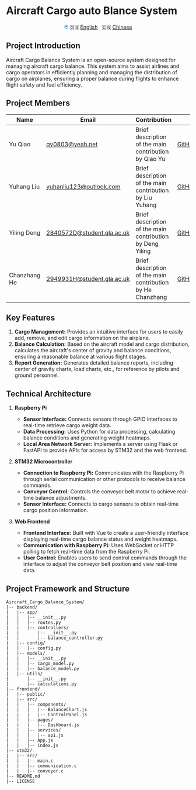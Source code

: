# Aircraft Cargo auto Blance System

<p align="center">
<svg style="width:12px;height:12px;" t="1706099735946" class="icon" viewBox="0 0 1024 1024" version="1.1" xmlns="http://www.w3.org/2000/svg" p-id="19568" width="200" height="200"><path d="M905.386667 226.133333L562.517333 28.842667c-31.744-18.773333-71.68-18.773333-102.912 0L117.589333 226.133333c-31.744 18.773333-51.882667 52.394667-51.882666 89.770667v395.434667c0 36.864 19.626667 70.485333 51.882666 89.770666L459.434667 998.4c15.701333 9.045333 33.28 13.653333 51.882666 13.653333 18.090667 0 35.84-5.12 51.882667-13.653333l342.357333-197.290667c31.744-18.773333 51.882667-52.394667 51.882667-89.770666V315.733333c-1.024-36.693333-20.821333-71.509333-52.053333-89.6z m-12.117334 484.010667c0 14.677333-7.509333 27.136-20.138666 34.816L531.114667 942.592c-12.117333 6.997333-27.136 6.997333-40.448 0L148.821333 744.96c-12.117333-6.997333-19.626667-20.138667-19.626666-34.816V315.733333c0-14.677333 7.509333-27.136 19.626666-34.816L491.349333 83.285333c5.973333-3.584 12.970667-5.461333 19.626667-5.461333 6.997333 0 13.653333 1.536 19.626667 5.461333l342.357333 197.290667c12.117333 6.997333 19.626667 20.138667 19.626667 34.816v394.410667l0.682666 0.341333z" fill="#1296db" p-id="19569"></path><path d="M469.411919 737.437712a25.6 39.936 31.185 1 0 41.357966-68.330484 25.6 39.936 31.185 1 0-41.357966 68.330484Z" fill="#1296db" p-id="19570"></path><path d="M609.949482 664.238808a25.6 39.936 31.185 1 0 41.357966-68.330484 25.6 39.936 31.185 1 0-41.357966 68.330484Z" fill="#1296db" p-id="19571"></path><path d="M733.489691 596.07907a25.6 39.936 31.185 1 0 41.357966-68.330484 25.6 39.936 31.185 1 0-41.357966 68.330484Z" fill="#1296db" p-id="19572"></path><path d="M646.144 241.152l-1.194667 0.512 1.194667-0.512-232.96 141.994667v117.76l-61.610667-39.253334v-112.981333l232.106667-141.824 0.853333-0.512-13.141333-7.338667-62.464-35.328-228.864 136.362667v207.36l206.165333 128 225.962667-132.266667V278.528z" fill="#1296db" p-id="19573"></path><path d="M712.362667 419.84v26.112l111.274666 61.44v90.453333L475.989333 788.309333c-10.24 5.632-22.698667 5.290667-32.597333-0.853333l-229.717333-140.288c-12.970667-7.850667-18.773333-23.893333-13.824-37.888 10.069333-28.672 32.256-50.858667 51.370666-65.536v-28.16c-23.381333 15.530667-58.368 44.544-73.045333 86.016-8.533333 24.234667 1.365333 51.541333 23.552 65.024l229.717333 140.288c8.874667 5.461333 18.773333 8.021333 28.842667 8.021333 9.216 0 18.261333-2.218667 26.624-6.826666L846.506667 611.498667v-117.589334L712.362667 419.84z" fill="#1296db" p-id="19574"></path><path d="M558.762667 192l110.592 62.122667-34.304 8.362666-122.197334-64.682666 25.088-4.437334z" fill="#1296db" p-id="19575"></path></svg>
  🇬🇧 <a href="README.md">English</a>
  &nbsp;
  🇨🇳 <a href="README.zh_CN.md">Chinese</a>
</p>

## Project Introduction
Aircraft Cargo Balance System is an open-source system designed for managing aircraft cargo balance. This system aims to assist airlines and cargo operators in efficiently planning and managing the distribution of cargo on airplanes, ensuring a proper balance during flights to enhance flight safety and fuel efficiency.

## Project Members

| Name      | Email                                   | Contribution                                       | GitHub                              |
| --------- | --------------------------------------- | -------------------------------------------------- | ----------------------------------- |
| Yu Qiao | [qy0803@yeah.net](mailto:qy0803@yeah.net)        | Brief description of the main contribution by Qiao Yu | [GitHubUsername1](GitHubLink1)    |
| Yuhang Liu | [yuhanliu123@outlook.com](mailto:yuhanliu123@outlook.com) | Brief description of the main contribution by Liu Yuhang | [GitHubUsername2](GitHubLink2)    |
| Yiling Deng | [2840572D@student.gla.ac.uk](mailto:2840572D@student.gla.ac.uk) | Brief description of the main contribution by Deng Yiling | [GitHubUsername3](GitHubLink3)    |
| Chanzhang He | [2949931H@student.gla.ac.uk](mailto:2949931H@student.gla.ac.uk) | Brief description of the main contribution by He Chanzhang | [GitHubUsername4](GitHubLink4)    |


## Key Features
1. **Cargo Management:** Provides an intuitive interface for users to easily add, remove, and edit cargo information on the airplane.
2. **Balance Calculation:** Based on the aircraft model and cargo distribution, calculates the aircraft's center of gravity and balance conditions, ensuring a reasonable balance at various flight stages.
3. **Report Generation:** Generates detailed balance reports, including center of gravity charts, load charts, etc., for reference by pilots and ground personnel.

## Technical Architecture
1. **Raspberry Pi**
   - **Sensor Interface:** Connects sensors through GPIO interfaces to real-time retrieve cargo weight data.
   - **Data Processing:** Uses Python for data processing, calculating balance conditions and generating weight heatmaps.
   - **Local Area Network Server:** Implements a server using Flask or FastAPI to provide APIs for access by STM32 and the web frontend.

2. **STM32 Microcontroller**
   - **Connection to Raspberry Pi:** Communicates with the Raspberry Pi through serial communication or other protocols to receive balance commands.
   - **Conveyor Control:** Controls the conveyor belt motor to achieve real-time balance adjustments.
   - **Sensor Interface:** Connects to cargo sensors to obtain real-time cargo position information.

3. **Web Frontend**
   - **Frontend Interface:** Built with Vue to create a user-friendly interface displaying real-time cargo balance status and weight heatmaps.
   - **Communication with Raspberry Pi:** Uses WebSocket or HTTP polling to fetch real-time data from the Raspberry Pi.
   - **User Control:** Enables users to send control commands through the interface to adjust the conveyor belt position and view real-time data.

## Project Framework and Structure
```
Aircraft_Cargo_Balance_System/
|-- backend/                  
|   |-- app/                  
|   |   |-- __init__.py
|   |   |-- routes.py         
|   |   |-- controllers/      
|   |       |-- __init__.py
|   |       |-- balance_controller.py   
|   |-- config/               
|   |   |-- config.py         
|   |-- models/               
|   |   |-- __init__.py
|   |   |-- cargo_model.py    
|   |   |-- balance_model.py  
|   |-- utils/                
|       |-- __init__.py
|       |-- calculations.py   
|-- frontend/                 
|   |-- public/
|   |-- src/
|   |   |-- components/       
|   |   |   |-- BalanceChart.js    
|   |   |   |-- ControlPanel.js   
|   |   |-- pages/            
|   |   |   |-- Dashboard.js      
|   |   |-- services/         
|   |   |   |-- api.js         
|   |   |-- App.js            
|   |   |-- index.js          
|-- stm32/                    
|   |-- src/                  
|   |   |-- main.c            
|   |   |-- communication.c   
|   |   |-- conveyor.c        
|-- README.md                 
|-- LICENSE                   
```